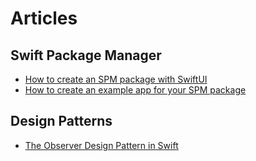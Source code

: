 # Articles

## Swift Package Manager
- [How to create an SPM package with SwiftUI](https://kawrantin.hashnode.dev/how-to-create-an-spm-package)
- [How to create an example app for your SPM package](https://kawrantin.hashnode.dev/how-to-create-an-example-app-for-your-spm-package)

## Design Patterns
- [The Observer Design Pattern in Swift](https://kawrantin.hashnode.dev/the-observer-design-pattern-in-swift)